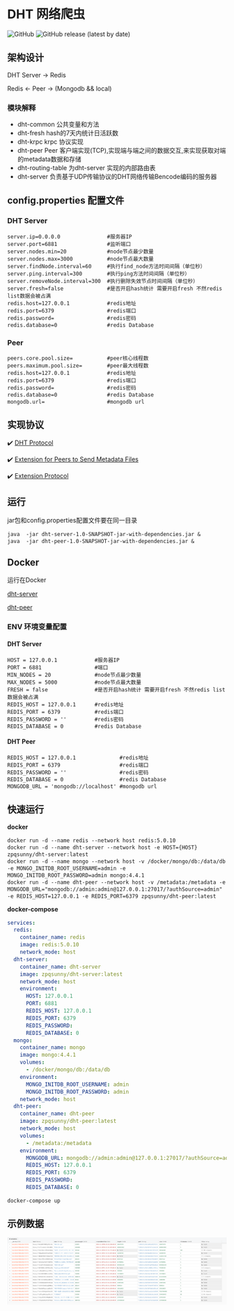 # DHT 网络爬虫

![GitHub](https://img.shields.io/github/license/zpqsunny/dht)
![GitHub release (latest by date)](https://img.shields.io/github/v/release/zpqsunny/dht)

## 架构设计

DHT Server -> Redis

Redis <- Peer -> (Mongodb && local)        

### 模块解释
- dht-common        公共变量和方法
- dht-fresh         hash的7天内统计日活跃数
- dht-krpc          krpc 协议实现
- dht-peer          Peer 客户端实现(TCP),实现端与端之间的数据交互,来实现获取对端的metadata数据和存储
- dht-routing-table 为dht-server 实现的内部路由表
- dht-server        负责基于UDP传输协议的DHT网络传输Bencode编码的服务器

## config.properties 配置文件

### DHT Server
```properties
server.ip=0.0.0.0               #服务器IP
server.port=6881                #监听端口
server.nodes.min=20             #node节点最少数量
server.nodes.max=3000           #node节点最大数量
server.findNode.interval=60     #执行find_node方法时间间隔（单位秒）
server.ping.interval=300        #执行ping方法时间间隔（单位秒）
server.removeNode.interval=300  #执行删除失效节点时间间隔（单位秒）
server.fresh=false              #是否开启hash统计 需要开启fresh 不然redis list数据会被占满
redis.host=127.0.0.1            #redis地址
redis.port=6379                 #redis端口
redis.password=                 #redis密码
redis.database=0                #redis Database
```
### Peer
```properties
peers.core.pool.size=           #peer核心线程数
peers.maximum.pool.size=        #peer最大线程数
redis.host=127.0.0.1            #redis地址
redis.port=6379                 #redis端口
redis.password=                 #redis密码
redis.database=0                #redis Database
mongodb.url=                    #mongodb url
```


## 实现协议

:heavy_check_mark: [DHT Protocol](http://www.bittorrent.org/beps/bep_0005.html)

:heavy_check_mark: [Extension for Peers to Send Metadata Files](http://www.bittorrent.org/beps/bep_0009.html)

:heavy_check_mark: [Extension Protocol](http://www.bittorrent.org/beps/bep_0010.html)

## 运行

jar包和config.properties配置文件要在同一目录

```shell script
java  -jar dht-server-1.0-SNAPSHOT-jar-with-dependencies.jar &
java  -jar dht-peer-1.0-SNAPSHOT-jar-with-dependencies.jar &
```

## Docker

运行在Docker

[dht-server](https://hub.docker.com/repository/docker/zpqsunny/dht-server)

[dht-peer](https://hub.docker.com/repository/docker/zpqsunny/dht-peer)

### ENV 环境变量配置

#### DHT Server

```properties
HOST = 127.0.0.1            #服务器IP
PORT = 6881                 #端口
MIN_NODES = 20              #node节点最少数量
MAX_NODES = 5000            #node节点最大数量
FRESH = false               #是否开启hash统计 需要开启fresh 不然redis list数据会被占满
REDIS_HOST = 127.0.0.1      #redis地址
REDIS_PORT = 6379           #redis端口
REDIS_PASSWORD = ''         #redis密码
REDIS_DATABASE = 0          #redis Database
```

#### DHT Peer

```properties
REDIS_HOST = 127.0.0.1              #redis地址
REDIS_PORT = 6379                   #redis端口
REDIS_PASSWORD = ''                 #redis密码
REDIS_DATABASE = 0                  #redis Database
MONGODB_URL = 'mongodb://localhost' #mongodb url
```

## 快速运行

**docker**
```shell
docker run -d --name redis --network host redis:5.0.10
docker run -d --name dht-server --network host -e HOST={HOST} zpqsunny/dht-server:latest
docker run -d --name mongo --network host -v /docker/mongo/db:/data/db -e MONGO_INITDB_ROOT_USERNAME=admin -e MONGO_INITDB_ROOT_PASSWORD=admin mongo:4.4.1
docker run -d --name dht-peer --network host -v /metadata:/metadata -e MONGODB_URL="mongodb://admin:admin@127.0.0.1:27017/?authSource=admin" -e REDIS_HOST=127.0.0.1 -e REDIS_PORT=6379 zpqsunny/dht-peer:latest
```

**docker-compose**
```yaml
services:
  redis:
    container_name: redis
    image: redis:5.0.10
    network_mode: host
  dht-server:
    container_name: dht-server
    image: zpqsunny/dht-server:latest
    network_mode: host
    environment:
      HOST: 127.0.0.1
      PORT: 6881
      REDIS_HOST: 127.0.0.1
      REDIS_PORT: 6379
      REDIS_PASSWORD:
      REDIS_DATABASE: 0
  mongo:
    container_name: mongo
    image: mongo:4.4.1
    volumes:
      - /docker/mongo/db:/data/db
    environment:
      MONGO_INITDB_ROOT_USERNAME: admin
      MONGO_INITDB_ROOT_PASSWORD: admin
    network_mode: host
  dht-peer:
    container_name: dht-peer
    image: zpqsunny/dht-peer:latest
    network_mode: host
    volumes:
      - /metadata:/metadata
    environment:
      MONGODB_URL: mongodb://admin:admin@127.0.0.1:27017/?authSource=admin
      REDIS_HOST: 127.0.0.1
      REDIS_PORT: 6379
      REDIS_PASSWORD:
      REDIS_DATABASE: 0
```
```shell
docker-compose up
```
## 示例数据

![example-data](example-data.png)
